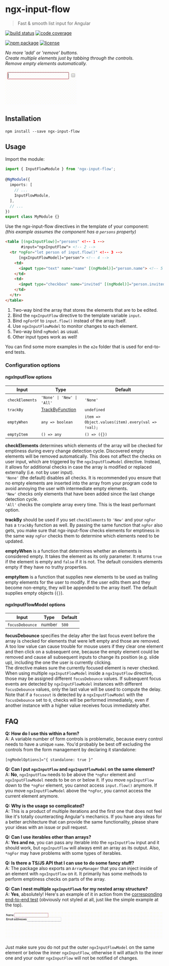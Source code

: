 # ngx-input-flow

> Fast & smooth list input for Angular

[![build status](https://img.shields.io/travis/jeysal/ngx-input-flow/master.svg?style=flat-square)](https://travis-ci.org/jeysal/ngx-input-flow)
[![code coverage](https://img.shields.io/codecov/c/github/jeysal/ngx-input-flow/master.svg?style=flat-square)](https://codecov.io/gh/jeysal/ngx-input-flow)

[![npm package](https://img.shields.io/npm/v/ngx-input-flow.svg?style=flat-square)](https://www.npmjs.com/package/ngx-input-flow)
[![license](https://img.shields.io/github/license/jeysal/ngx-input-flow.svg?style=flat-square)](https://github.com/jeysal/ngx-input-flow/blob/master/LICENSE)

*No more 'add' or 'remove' buttons.  
Create multiple elements just by tabbing through the controls.  
Remove empty elements automatically.*

![ngx-input-flow demo](media/demo.gif)

## Installation

`npm install --save ngx-input-flow`

## Usage

Import the module:

```typescript
import { InputFlowModule } from 'ngx-input-flow';

@NgModule({
  imports: [
    // ...
    InputFlowModule,
  ],
  // ...
})
export class MyModule {}
```

Use the ngx-input-flow directives in the template of your component:  
_(this example assumes the component has a `persons` property)_

```html
<table [(ngxInputFlow)]="persons" <!-- 1 -->
       #input="ngxInputFlow"> <!-- 2 -->
  <tr *ngFor="let person of input.flow()" <!-- 3 -->
      [ngxInputFlowModel]="person"> <!-- 4 -->
    <td>
      <input type="text" name="name" [(ngModel)]="person.name"> <!-- 5 -->
    </td>
    <td>
      <input type="checkbox" name="invited" [(ngModel)]="person.invited"> <!-- 6 -->
    </td>
  </tr>
</table>
```

1. Two-way bind the array that stores the elements that are to be edited.
2. Bind the `ngxInputFlow` directive to the template variable `input`.
3. Bind `ngForOf` to `input.flow()` instead of the array itself.
4. Use `ngxInputFlowModel` to monitor changes to each element.
5. Two-way bind `ngModel` as usual.
6. Other input types work as well!

You can find some more examples in the `e2e` folder that is used for end-to-end tests.

### Configuration options

#### ngxInputFlow options

| Input           | Type                                                          | Default                                         |
| --------------- | ------------------------------------------------------------- | ----------------------------------------------- |
|`checkElements`  | <code>'None' &#124; 'New' &#124; 'All'</code>                 |`'None'`                                         |
|`trackBy`        | [TrackByFunction](https://angular.io/api/core/TrackByFunction)|`undefined`                                      |
|`emptyWhen`      |`any => boolean`                                               |`item => Object.values(item).every(val => !val);`|
|`emptyItem`      |`() => any`                                                    |`() => ({})`                                     |

**checkElements** determines which elements of the array will be checked for emptiness during every change detection cycle.
Discovered empty elements will be removed automatically.
This does not affect the checks on user input, which are triggered by the `ngxInputFlowModel` directive.
Instead, it allows for additional checks in case the array is modified or replaced externally (i.e. not by user input).  
`'None'` (the default) disables all checks.
It is recommended you ensure that no empty elements are inserted into the array from your program code
to avoid annoying the user with intermediate empty elements.  
`'New'` checks only elements that have been added since the last change detection cycle.  
`'All'` checks the complete array every time. This is the least performant option.

**trackBy** should be used if you set `checkElements` to `'New'` and your `ngFor` has a `trackBy` function as well.
By passing the same function that `ngFor` also gets, you make sure that ngx-input-flow checks elements for emptiness in the same way
`ngFor` checks them to determine which elements need to be updated.

**emptyWhen** is a function that determines whether an elements is considered empty.
It takes the element as its only parameter. It returns `true` if the element is empty and `false` if it is not.
The default considers elements empty if they have no truthy properties.

**emptyItem** is a function that supplies new elements to be used as trailing empty elements for the user to modify.
If the user edits them and they become non-empty, they will be appended to the array itself.
The default supplies empty objects (`{}`).

#### ngxInputFlowModel options

| Input           | Type                                          | Default                                         |
| --------------- | --------------------------------------------- | ----------------------------------------------- |
|`focusDebounce`  | number                                        |`500`                                            |

**focusDebounce** specifies the delay after the last focus event before the array is checked for elements that were left empty and those are removed.
A too low value can cause trouble for mouse users if they clear one element and then click on a subsequent one,
because the empty element could be removed and cause all subsequent inputs to change its position (e.g. slide up), including the one the user is currently clicking.  
The directive makes sure the currently focused element is never checked.  
When using multiple `ngxInputFlowModel` inside a `ngxInputFlow` directive, those may be assigned different `focusDebounce` values.
If subsequent focus events are detected by `ngxInputFlowModel` instances with different `focusDebounce` values, only the last value will be used to compute the delay.
Note that if a `focusout` is detected by a `ngxInputFlowModel` with the `focusDebounce` set to `0`, checks will be performed immediately,
even if another instance with a higher value receives focus immediately after.

## FAQ

**Q: How do I use this within a form?**  
A: A variable number of form controls is problematic, because every control needs to have a unique `name`.
You'd probably be best off excluding the controls from the form management by declaring it standalone:

`[ngModelOptions]="{ standalone: true }"`

**Q: Can I put `ngxInputFlow` and `ngxInputFlowModel` on the same element?**  
A: **No**, `ngxInputFlow` needs to be above the `*ngFor` element and `ngxInputFlowModel` needs to be on or below it.
If you move `ngxInputFlow` down to the `*ngFor` element, you cannot access `input.flow()` anymore.
If you move `ngxInputFlowModel` above the `*ngFor`, you cannot access the current element anymore.

**Q: Why is the usage so complicated?**  
A: This is a product of multiple iterations and the first one that does not feel like it's totally counteracting Angular's mechanics.
If you have any ideas for a better architecture that can provide the same functionality,
please share your ideas with an issue or pull request.

**Q: Can I use iterables other than arrays?**  
A: **Yes and no**, you can pass any iterable into the `ngxInputFlow` input and it should work,
but `ngxInputFlow` will always emit an array as its output.
Also, `*ngFor` may have problems with some types of iterables.

**Q: Is there a TS/JS API that I can use to do some fancy stuff?**  
A: The package also exports an `ArrayManager` that you can inject inside of an element with `ngxInputFlow` on it.
It primarily has some methods to perform emptiness checks on parts of the array.

**Q: Can I nest multiple `ngxInputFlow`s for my nested array structure?**  
A: **Yes**, absolutely!
Here's an example of it in action from the [corresponding end-to-end test](./e2e/src/nested) (obviously not styled at all, just like the simple example at the top).

![ngx-input-flow nested demo](media/demo-nested.gif)

Just make sure you do not put the outer `ngxInputFlowModel` on the same element or below the inner `ngxInputFlow`, otherwise it will attach to the inner one and your outer `ngxInputFlow` will not be notified of changes.

